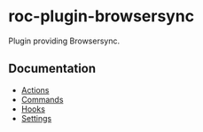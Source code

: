 # roc-plugin-browsersync
Plugin providing Browsersync.

## Documentation
- [Actions](/packages/roc-plugin-browsersync/docs/Actions.md)
- [Commands](/packages/roc-plugin-browsersync/docs/Commands.md)
- [Hooks](/packages/roc-plugin-browsersync/docs/Hooks.md)
- [Settings](/packages/roc-plugin-browsersync/docs/Settings.md)
